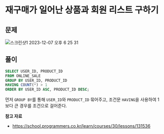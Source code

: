 # 재구매가 일어난 상품과 회원 리스트 구하기

## 문제

![스크린샷1 2023-12-07 오후 6 25 31](https://github.com/Heo-y-y/development-blog/assets/112863029/e3d1068d-00f8-430a-8cbb-ad73f9a5c517)

## 풀이

```sql
SELECT USER_ID, PRODUCT_ID
FROM ONLINE_SALE
GROUP BY USER_ID, PRODUCT_ID
HAVING COUNT(*) > 1
ORDER BY USER_ID ASC, PRODUCT_ID DESC;
```

먼저 `GROUP BY`를 통해 `USER_ID`와 `PRODUCT_ID` 묶어주고, 조건문 `HAVING`을 사용하여 1보다 큰 경우를 조건으로 걸어준다.

**참고 자료**

- <https://school.programmers.co.kr/learn/courses/30/lessons/131536>
